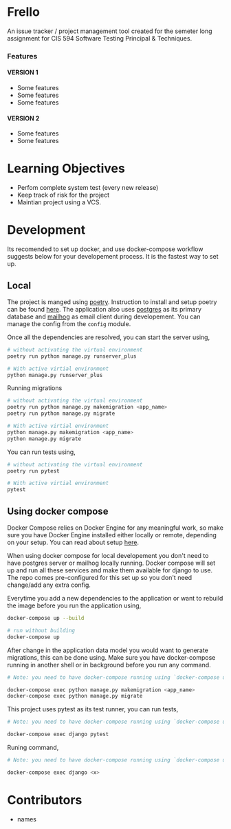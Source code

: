 # Frello

An issue tracker / project management tool created for the semeter long assignment for CIS 594 Software Testing Principal & Techniques.

### Features

#### VERSION 1

- Some features
- Some features
- Some features

#### VERSION 2

- Some features
- Some features

# Learning Objectives

- Perfom complete system test (every new release)
- Keep track of risk for the project
- Maintian project using a VCS.

# Development

Its recomended to set up docker, and use docker-compose workflow suggests below for your developement process. It is the fastest way to set up.

## Local

The project is manged using [poetry](https://python-poetry.org/). Instruction to install and setup poetry can be found [here](https://python-poetry.org/docs/master/#installation). The application also uses [postgres](https://www.postgresql.org/) as its primary database and [mailhog](https://github.com/mailhog/MailHog) as email client during developement. You can manage the config from the `config` module.

Once all the dependencies are resolved, you can start the server using,

```bash
# without activating the virtual environment
poetry run python manage.py runserver_plus

# With active virtial environment
python manage.py runserver_plus
```

Running migrations

```bash
# without activating the virtual environment
poetry run python manage.py makemigration <app_name>
poetry run python manage.py migrate

# With active virtial environment
python manage.py makemigration <app_name>
python manage.py migrate
```

You can run tests using,

```bash
# without activating the virtual environment
poetry run pytest

# With active virtial environment
pytest
```

## Using docker compose

Docker Compose relies on Docker Engine for any meaningful work, so make sure you have Docker Engine installed either locally or remote, depending on your setup. You can read about setup [here](https://docs.docker.com/compose/install/).

When using docker compose for local developement you don't need to have postgres server or mailhog locally running. Docker compose will set up and run all these services and make them available for django to use. The repo comes pre-configured for this set up so you don't need change/add any extra config.

Everytime you add a new dependencies to the application or want to rebuild the image before you run the application using,

```bash
docker-compose up --build

# run without building
docker-compose up
```

After change in the application data model you would want to generate migrations, this can be done using. Make sure you have docker-compose running in another shell or in background before you run any command.

```bash
# Note: you need to have docker-compose running using `docker-compose up` before you can run this.

docker-compose exec python manage.py makemigration <app_name>
docker-compose exec python manage.py migrate
```

This project uses pytest as its test runner, you can run tests,

```bash
# Note: you need to have docker-compose running using `docker-compose up` before you can run this.

docker-compose exec django pytest
```

Runing <x> command,

```bash
# Note: you need to have docker-compose running using `docker-compose up` before you can run this.

docker-compose exec django <x>
```

# Contributors

- names
